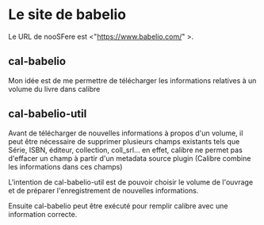# Le site de babelio

Le URL de nooSFere est <"https://www.babelio.com/" >.

## cal-babelio

Mon idée est de me permettre de télécharger les informations relatives à un
volume du livre dans calibre

## cal-babelio-util

Avant de télécharger de nouvelles informations à propos d'un volume, il
peut être nécessaire de supprimer plusieurs champs existants tels que Série,
ISBN, éditeur, collection, coll_srl... en effet, calibre ne permet pas d'effacer
un champ à partir d'un metadata source plugin (Calibre combine les informations
dans ces champs)

L'intention de cal-babelio-util est de pouvoir choisir le volume de l'ouvrage
et de préparer l'enregistrement de nouvelles informations.

Ensuite cal-babelio peut être exécuté pour remplir calibre avec une information correcte.

